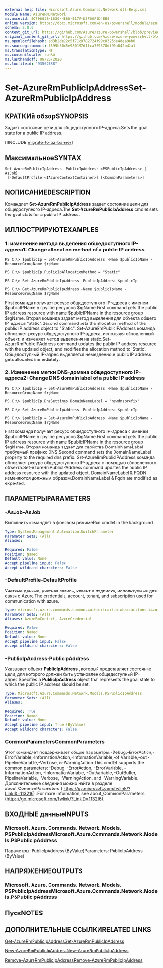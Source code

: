 ```yaml
---
external help file: Microsoft.Azure.Commands.Network.dll-Help.xml
Module Name: AzureRM.Network
ms.assetid: EC798838-1850-4E88-B17F-D2F00F2D4EE9
online version: https://docs.microsoft.com/en-us/powershell/module/azurerm.network/set-azurermpublicipaddress
schema: 2.0.0
content_git_url: https://github.com/Azure/azure-powershell/blob/preview/src/ResourceManager/Network/Commands.Network/help/Set-AzureRmPublicIpAddress.md
original_content_git_url: https://github.com/Azure/azure-powershell/blob/preview/src/ResourceManager/Network/Commands.Network/help/Set-AzureRmPublicIpAddress.md
ms.openlocfilehash: ed3b2de22c5f71c0782724f99c8325de4dea98b0
ms.sourcegitcommit: f599b50d5e980197d1fca769378df90a842b42a1
ms.translationtype: MT
ms.contentlocale: ru-RU
ms.lasthandoff: 08/20/2020
ms.locfileid: "93562788"
---
```

# <span data-ttu-id="e2954-101">Set-AzureRmPublicIpAddress</span><span class="sxs-lookup"><span data-stu-id="e2954-101">Set-AzureRmPublicIpAddress</span></span>

## <span data-ttu-id="e2954-102">КРАТКИй обзор</span><span class="sxs-lookup"><span data-stu-id="e2954-102">SYNOPSIS</span></span>
<span data-ttu-id="e2954-103">Задает состояние цели для общедоступного IP-адреса.</span><span class="sxs-lookup"><span data-stu-id="e2954-103">Sets the goal state for a public IP address.</span></span>

[!INCLUDE [migrate-to-az-banner](../../includes/migrate-to-az-banner.md)]

## <span data-ttu-id="e2954-104">Максимальное</span><span class="sxs-lookup"><span data-stu-id="e2954-104">SYNTAX</span></span>

```
Set-AzureRmPublicIpAddress -PublicIpAddress <PSPublicIpAddress> [-AsJob]
 [-DefaultProfile <IAzureContextContainer>] [<CommonParameters>]
```

## <span data-ttu-id="e2954-105">NОПИСАНИЕ</span><span class="sxs-lookup"><span data-stu-id="e2954-105">DESCRIPTION</span></span>
<span data-ttu-id="e2954-106">Командлет **Set-AzureRmPublicIpAddress** задает состояние цели для общедоступного IP-адреса.</span><span class="sxs-lookup"><span data-stu-id="e2954-106">The **Set-AzureRmPublicIpAddress** cmdlet sets the goal state for a public IP address.</span></span>

## <span data-ttu-id="e2954-107">ИЛЛЮСТРИРУЮТ</span><span class="sxs-lookup"><span data-stu-id="e2954-107">EXAMPLES</span></span>

### <span data-ttu-id="e2954-108">1: изменение метода выделения общедоступного IP-адреса</span><span class="sxs-lookup"><span data-stu-id="e2954-108">1: Change allocation method of a public IP address</span></span>
```
PS C:\> $publicIp = Get-AzureRmPublicIpAddress -Name $publicIpName -ResourceGroupName $rgName

PS C:\> $publicIp.PublicIpAllocationMethod = "Static"
    
PS C:\> Set-AzureRmPublicIpAddress -PublicIpAddress $publicIp

PS C:\> Get-AzureRmPublicIpAddress -Name $publicIpName -ResourceGroupName $rgName
```

 <span data-ttu-id="e2954-109">First команда получает ресурс общедоступного IP-адреса с именем $publicIPName в группе ресурсов $rgName.</span><span class="sxs-lookup"><span data-stu-id="e2954-109">First command gets the public IP address resource with name $publicIPName in the resource group $rgName.</span></span>
<span data-ttu-id="e2954-110">Вторая команда задает метод выделения для объекта общего IP-адреса "static".</span><span class="sxs-lookup"><span data-stu-id="e2954-110">Second command sets the allocation method of the public IP address object to "Static".</span></span>
<span data-ttu-id="e2954-111">Set-AzureRmPublicIPAddress команда обновляет ресурс общедоступного IP-адреса, используя обновленный объект, и изменяет метод выделения на static.</span><span class="sxs-lookup"><span data-stu-id="e2954-111">Set-AzureRmPublicIPAddress command updates the public IP address resource with the updated object, and modifies the allocation method to 'Static'.</span></span> <span data-ttu-id="e2954-112">Общедоступный IP-адрес выделяется немедленно.</span><span class="sxs-lookup"><span data-stu-id="e2954-112">A public IP address gets allocated immediately.</span></span>

### <span data-ttu-id="e2954-113">2. Изменение метки DNS-домена общедоступного IP-адреса</span><span class="sxs-lookup"><span data-stu-id="e2954-113">2: Change DNS domain label of a public IP address</span></span>
```
PS C:\> $publicIp = Get-AzureRmPublicIpAddress -Name $publicIpName -ResourceGroupName $rgName

PS C:\> $publicIp.DnsSettings.DomainNameLabel = "newdnsprefix"
    
PS C:\> Set-AzureRmPublicIpAddress -PublicIpAddress $publicIp

PS C:\> $publicIp = Get-AzureRmPublicIpAddress -Name $publicIpName -ResourceGroupName $rgName
```

<span data-ttu-id="e2954-114">First команда получает ресурс общедоступного IP-адреса с именем $publicIPName в группе ресурсов $rgName.</span><span class="sxs-lookup"><span data-stu-id="e2954-114">First command gets the public IP address resource with name $publicIPName in the resource group $rgName.</span></span>
<span data-ttu-id="e2954-115">Вторая команда задает для свойства DomainNameLabel требуемый префикс DNS.</span><span class="sxs-lookup"><span data-stu-id="e2954-115">Second command sets the DomainNameLabel property to the required dns prefix.</span></span>
<span data-ttu-id="e2954-116">Set-AzureRmPublicIPAddress команда обновляет ресурс общедоступного IP-адреса с помощью обновленного объекта.</span><span class="sxs-lookup"><span data-stu-id="e2954-116">Set-AzureRmPublicIPAddress command updates the public IP address resource with the updated object.</span></span> <span data-ttu-id="e2954-117">DomainNameLabel & FQDN изменяются должным образом.</span><span class="sxs-lookup"><span data-stu-id="e2954-117">DomainNameLabel & Fqdn are modified as expected.</span></span>

## <span data-ttu-id="e2954-118">ПАРАМЕТРЫ</span><span class="sxs-lookup"><span data-stu-id="e2954-118">PARAMETERS</span></span>

### <span data-ttu-id="e2954-119">-AsJob</span><span class="sxs-lookup"><span data-stu-id="e2954-119">-AsJob</span></span>
<span data-ttu-id="e2954-120">Выполнить командлет в фоновом режиме</span><span class="sxs-lookup"><span data-stu-id="e2954-120">Run cmdlet in the background</span></span>

```yaml
Type: System.Management.Automation.SwitchParameter
Parameter Sets: (All)
Aliases:

Required: False
Position: Named
Default value: None
Accept pipeline input: False
Accept wildcard characters: False
```

### <span data-ttu-id="e2954-121">-DefaultProfile</span><span class="sxs-lookup"><span data-stu-id="e2954-121">-DefaultProfile</span></span>
<span data-ttu-id="e2954-122">Учетные данные, учетная запись, клиент и подписка, используемые для связи с Azure.</span><span class="sxs-lookup"><span data-stu-id="e2954-122">The credentials, account, tenant, and subscription used for communication with azure.</span></span>

```yaml
Type: Microsoft.Azure.Commands.Common.Authentication.Abstractions.IAzureContextContainer
Parameter Sets: (All)
Aliases: AzureRmContext, AzureCredential

Required: False
Position: Named
Default value: None
Accept pipeline input: False
Accept wildcard characters: False
```

### <span data-ttu-id="e2954-123">-PublicIpAddress</span><span class="sxs-lookup"><span data-stu-id="e2954-123">-PublicIpAddress</span></span>
<span data-ttu-id="e2954-124">Указывает объект **PublicIpAddress** , который представляет состояние цели, для которого должен быть установлен общедоступный IP-адрес.</span><span class="sxs-lookup"><span data-stu-id="e2954-124">Specifies a **PublicIpAddress** object that represents the goal state to which the public IP address should be set.</span></span>

```yaml
Type: Microsoft.Azure.Commands.Network.Models.PSPublicIpAddress
Parameter Sets: (All)
Aliases:

Required: True
Position: Named
Default value: None
Accept pipeline input: True (ByValue)
Accept wildcard characters: False
```

### <span data-ttu-id="e2954-125">CommonParameters</span><span class="sxs-lookup"><span data-stu-id="e2954-125">CommonParameters</span></span>
<span data-ttu-id="e2954-126">Этот командлет поддерживает общие параметры:-Debug,-ErrorAction,-ErrorVariable,-InformationAction,-InformationVariable,-of Variable,-out,-PipelineVariable,-Verbose, и-WarningAction.</span><span class="sxs-lookup"><span data-stu-id="e2954-126">This cmdlet supports the common parameters: -Debug, -ErrorAction, -ErrorVariable, -InformationAction, -InformationVariable, -OutVariable, -OutBuffer, -PipelineVariable, -Verbose, -WarningAction, and -WarningVariable.</span></span> <span data-ttu-id="e2954-127">Дополнительные сведения можно найти в разделе about_CommonParameters ( https://go.microsoft.com/fwlink/?LinkID=113216) .</span><span class="sxs-lookup"><span data-stu-id="e2954-127">For more information, see about_CommonParameters (https://go.microsoft.com/fwlink/?LinkID=113216).</span></span>

## <span data-ttu-id="e2954-128">ВХОДНЫЕ данные</span><span class="sxs-lookup"><span data-stu-id="e2954-128">INPUTS</span></span>

### <span data-ttu-id="e2954-129">Microsoft. Azure. Commands. Network. Models. PSPublicIpAddress</span><span class="sxs-lookup"><span data-stu-id="e2954-129">Microsoft.Azure.Commands.Network.Models.PSPublicIpAddress</span></span>
<span data-ttu-id="e2954-130">Параметры: PublicIpAddress (ByValue)</span><span class="sxs-lookup"><span data-stu-id="e2954-130">Parameters: PublicIpAddress (ByValue)</span></span>

## <span data-ttu-id="e2954-131">НАПРЯЖЕНИЕ</span><span class="sxs-lookup"><span data-stu-id="e2954-131">OUTPUTS</span></span>

### <span data-ttu-id="e2954-132">Microsoft. Azure. Commands. Network. Models. PSPublicIpAddress</span><span class="sxs-lookup"><span data-stu-id="e2954-132">Microsoft.Azure.Commands.Network.Models.PSPublicIpAddress</span></span>

## <span data-ttu-id="e2954-133">Пуск</span><span class="sxs-lookup"><span data-stu-id="e2954-133">NOTES</span></span>

## <span data-ttu-id="e2954-134">ДОПОЛНИТЕЛЬНЫЕ ССЫЛКИ</span><span class="sxs-lookup"><span data-stu-id="e2954-134">RELATED LINKS</span></span>

[<span data-ttu-id="e2954-135">Get-AzureRmPublicIpAddress</span><span class="sxs-lookup"><span data-stu-id="e2954-135">Get-AzureRmPublicIpAddress</span></span>](./Get-AzureRmPublicIpAddress.md)

[<span data-ttu-id="e2954-136">New-AzureRmPublicIpAddress</span><span class="sxs-lookup"><span data-stu-id="e2954-136">New-AzureRmPublicIpAddress</span></span>](./New-AzureRmPublicIpAddress.md)

[<span data-ttu-id="e2954-137">Remove-AzureRmPublicIpAddress</span><span class="sxs-lookup"><span data-stu-id="e2954-137">Remove-AzureRmPublicIpAddress</span></span>](./Remove-AzureRmPublicIpAddress.md)



